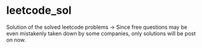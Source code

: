 # leetcode_sol
Solution of the solved leetcode problems
-> Since free questions may be even mistakenly taken down by some companies, only solutions will be post on now.
